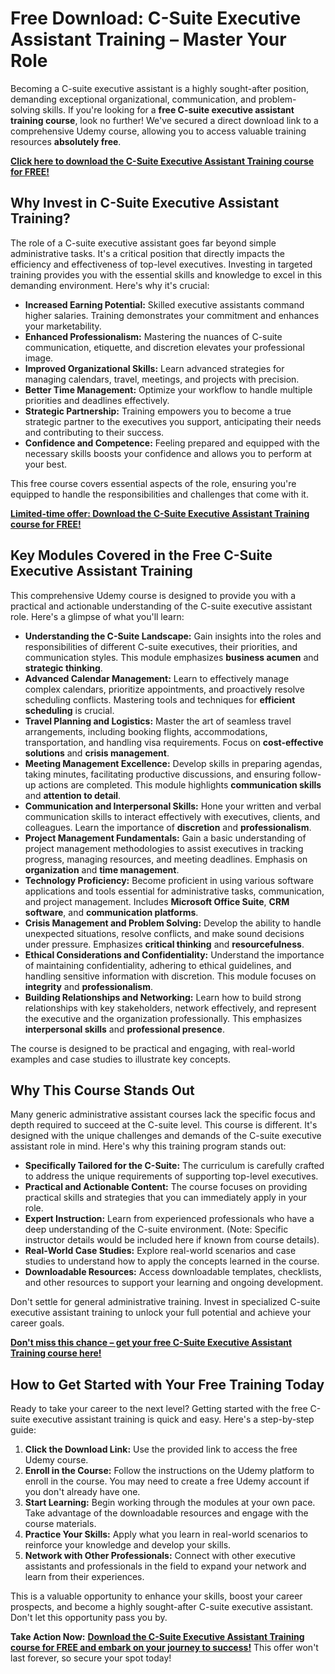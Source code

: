 # Free Download: C-Suite Executive Assistant Training – Master Your Role

Becoming a C-suite executive assistant is a highly sought-after position, demanding exceptional organizational, communication, and problem-solving skills. If you're looking for a **free C-suite executive assistant training course**, look no further! We've secured a direct download link to a comprehensive Udemy course, allowing you to access valuable training resources **absolutely free**.

[**Click here to download the C-Suite Executive Assistant Training course for FREE!**](https://udemywork.com/c-suite-executive-assistant-training)

## Why Invest in C-Suite Executive Assistant Training?

The role of a C-suite executive assistant goes far beyond simple administrative tasks. It's a critical position that directly impacts the efficiency and effectiveness of top-level executives. Investing in targeted training provides you with the essential skills and knowledge to excel in this demanding environment. Here's why it's crucial:

*   **Increased Earning Potential:** Skilled executive assistants command higher salaries. Training demonstrates your commitment and enhances your marketability.
*   **Enhanced Professionalism:** Mastering the nuances of C-suite communication, etiquette, and discretion elevates your professional image.
*   **Improved Organizational Skills:** Learn advanced strategies for managing calendars, travel, meetings, and projects with precision.
*   **Better Time Management:** Optimize your workflow to handle multiple priorities and deadlines effectively.
*   **Strategic Partnership:** Training empowers you to become a true strategic partner to the executives you support, anticipating their needs and contributing to their success.
*   **Confidence and Competence:** Feeling prepared and equipped with the necessary skills boosts your confidence and allows you to perform at your best.

This free course covers essential aspects of the role, ensuring you're equipped to handle the responsibilities and challenges that come with it.

[**Limited-time offer: Download the C-Suite Executive Assistant Training course for FREE!**](https://udemywork.com/c-suite-executive-assistant-training)

## Key Modules Covered in the Free C-Suite Executive Assistant Training

This comprehensive Udemy course is designed to provide you with a practical and actionable understanding of the C-suite executive assistant role. Here's a glimpse of what you'll learn:

*   **Understanding the C-Suite Landscape:** Gain insights into the roles and responsibilities of different C-suite executives, their priorities, and communication styles. This module emphasizes **business acumen** and **strategic thinking**.
*   **Advanced Calendar Management:** Learn to effectively manage complex calendars, prioritize appointments, and proactively resolve scheduling conflicts. Mastering tools and techniques for **efficient scheduling** is crucial.
*   **Travel Planning and Logistics:** Master the art of seamless travel arrangements, including booking flights, accommodations, transportation, and handling visa requirements. Focus on **cost-effective solutions** and **crisis management**.
*   **Meeting Management Excellence:** Develop skills in preparing agendas, taking minutes, facilitating productive discussions, and ensuring follow-up actions are completed. This module highlights **communication skills** and **attention to detail**.
*   **Communication and Interpersonal Skills:** Hone your written and verbal communication skills to interact effectively with executives, clients, and colleagues. Learn the importance of **discretion** and **professionalism**.
*   **Project Management Fundamentals:** Gain a basic understanding of project management methodologies to assist executives in tracking progress, managing resources, and meeting deadlines. Emphasis on **organization** and **time management**.
*   **Technology Proficiency:** Become proficient in using various software applications and tools essential for administrative tasks, communication, and project management. Includes **Microsoft Office Suite**, **CRM software**, and **communication platforms**.
*   **Crisis Management and Problem Solving:** Develop the ability to handle unexpected situations, resolve conflicts, and make sound decisions under pressure. Emphasizes **critical thinking** and **resourcefulness**.
*   **Ethical Considerations and Confidentiality:** Understand the importance of maintaining confidentiality, adhering to ethical guidelines, and handling sensitive information with discretion. This module focuses on **integrity** and **professionalism**.
*   **Building Relationships and Networking:** Learn how to build strong relationships with key stakeholders, network effectively, and represent the executive and the organization professionally. This emphasizes **interpersonal skills** and **professional presence**.

The course is designed to be practical and engaging, with real-world examples and case studies to illustrate key concepts.

## Why This Course Stands Out

Many generic administrative assistant courses lack the specific focus and depth required to succeed at the C-suite level. This course is different. It's designed with the unique challenges and demands of the C-suite executive assistant role in mind. Here's why this training program stands out:

*   **Specifically Tailored for the C-Suite:** The curriculum is carefully crafted to address the unique requirements of supporting top-level executives.
*   **Practical and Actionable Content:** The course focuses on providing practical skills and strategies that you can immediately apply in your role.
*   **Expert Instruction:** Learn from experienced professionals who have a deep understanding of the C-suite environment. (Note: Specific instructor details would be included here if known from course details).
*   **Real-World Case Studies:** Explore real-world scenarios and case studies to understand how to apply the concepts learned in the course.
*   **Downloadable Resources:** Access downloadable templates, checklists, and other resources to support your learning and ongoing development.

Don't settle for general administrative training. Invest in specialized C-suite executive assistant training to unlock your full potential and achieve your career goals.

[**Don't miss this chance – get your free C-Suite Executive Assistant Training course here!**](https://udemywork.com/c-suite-executive-assistant-training)

## How to Get Started with Your Free Training Today

Ready to take your career to the next level? Getting started with the free C-suite executive assistant training is quick and easy. Here's a step-by-step guide:

1.  **Click the Download Link:** Use the provided link to access the free Udemy course.
2.  **Enroll in the Course:** Follow the instructions on the Udemy platform to enroll in the course. You may need to create a free Udemy account if you don't already have one.
3.  **Start Learning:** Begin working through the modules at your own pace. Take advantage of the downloadable resources and engage with the course materials.
4.  **Practice Your Skills:** Apply what you learn in real-world scenarios to reinforce your knowledge and develop your skills.
5.  **Network with Other Professionals:** Connect with other executive assistants and professionals in the field to expand your network and learn from their experiences.

This is a valuable opportunity to enhance your skills, boost your career prospects, and become a highly sought-after C-suite executive assistant. Don't let this opportunity pass you by.

**Take Action Now:** [**Download the C-Suite Executive Assistant Training course for FREE and embark on your journey to success!**](https://udemywork.com/c-suite-executive-assistant-training) This offer won't last forever, so secure your spot today!
